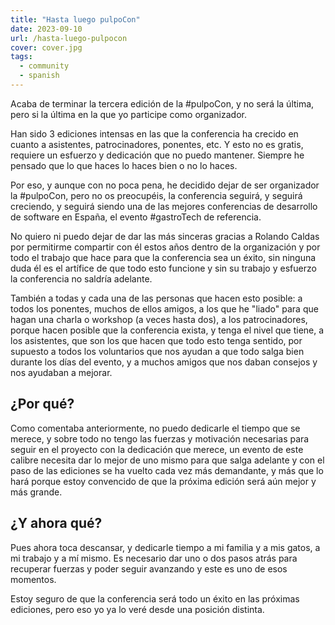 ```yaml
---
title: "Hasta luego pulpoCon"
date: 2023-09-10
url: /hasta-luego-pulpocon
cover: cover.jpg
tags:
  - community
  - spanish
---
```


Acaba de terminar la tercera edición de la #pulpoCon, y no será la última, pero si la última en la que yo participe como organizador.

Han sido 3 ediciones intensas en las que la conferencia ha crecido en cuanto a asistentes, patrocinadores, ponentes, etc. Y esto no es gratis, requiere un esfuerzo y dedicación que no puedo mantener. Siempre he pensado que lo que haces lo haces bien o no lo haces.

Por eso, y aunque con no poca pena, he decidido dejar de ser organizador la #pulpoCon, pero no os preocupéis, la conferencia seguirá, y seguirá creciendo, y seguirá siendo una de las mejores conferencias de desarrollo de software en España, el evento #gastroTech de referencia.

No quiero ni puedo dejar de dar las más sinceras gracias a Rolando Caldas por permitirme compartir con él estos años dentro de la organización y por todo el trabajo que hace para que la conferencia sea un éxito, sin ninguna duda él es el artífice de que todo esto funcione y sin su trabajo y esfuerzo la conferencia no saldría adelante.

También a todas y cada una de las personas que hacen esto posible: a todos los ponentes, muchos de ellos amigos, a los que he "liado" para que hagan una charla o workshop (a veces hasta dos), a los patrocinadores, porque hacen posible que la conferencia exista, y tenga el nivel que tiene, a los asistentes, que son los que hacen que todo esto tenga sentido, por supuesto a todos los voluntarios que nos ayudan a que todo salga bien durante los días del evento, y a muchos amigos que nos daban consejos y nos ayudaban a mejorar.

## ¿Por qué?
Como comentaba anteriormente, no puedo dedicarle el tiempo que se merece, y sobre todo no tengo las fuerzas y motivación necesarias para seguir en el proyecto con la dedicación que merece, un evento de este calibre necesita dar lo mejor de uno mismo para que salga adelante y con el paso de las ediciones se ha vuelto cada vez más demandante, y más que lo hará porque estoy convencido de que la próxima edición será aún mejor y más grande.

## ¿Y ahora qué?
Pues ahora toca descansar, y dedicarle tiempo a mi familia y a mis gatos, a mi trabajo y a mí mismo. Es necesario dar uno o dos pasos atrás para recuperar fuerzas y poder seguir avanzando y este es uno de esos momentos.

Estoy seguro de que la conferencia será todo un éxito en las próximas ediciones, pero eso yo ya lo veré desde una posición distinta.





